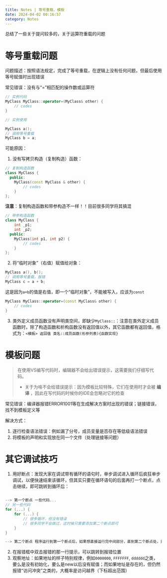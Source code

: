 ```yaml
---
title: Notes | 等号重载、模板
date: 2024-04-02 00:16:57
category: Notes
---
```


总结了一些关于提问较多的，关于运算符重载的问题

<!--more-->

# 等号重载问题

问题描述：按照语法规定，完成了等号重载，在逻辑上没有任何问题，但最后使用等号赋值时出现错误

常见错误：没有与“=”相匹配的操作数或运算符

```c++
// 实例代码
MyClass MyClass::operator=(MyClass& other) {
    // codes
}

// 实例使用

MyClass a();
// 调用等号重载
MyClass b = a;
```

可能原因：

1. 没有写拷贝构造（复制构造）函数：

```c++
// 复制构造函数
class MyClass {
  public:
    MyClass(const MyClass & other) {
        // codes
    }
};
```

**注意**：复制构造函数和带参构造不一样！！目前很多同学将其搞混

```c++
// 带参构造函数
class MyClass {
    int _p1;
    int _p2;
  public:
    MyClass(int p1, int p2) {
        // codes
    }
};
```

2. 将“临时对象”（右值）赋值给对象：

```c++
MyClass a(), b();
// 调用等号重载，报错
MyClass c = a + b;
```

这是因为`a+b`的值是右值，即一个“临时对象”，不能被写入，应该为`const`

```c++
MyClass MyClass::operator=(const MyClass& other) {
    // codes
}
```

3. 类外定义成员函数没有声明类空间，即缺少`MyClass::`：注意在类外定义成员函数时，除了构造函数和析构函数没有返回值以外，其它函数都有返回值，格式为：`<模板> 返回值 类名::成员函数(形参列表){函数实现}`

# 模板问题

> 在使用VS编写代码时，编辑器不会给出错误提示，这需要我们仔细写代码。
> - 关于为啥不会给错误提示：因为模板比较特殊，它们在使用时才会被 **编译** ，因此在写代码的时候你的IDE会忽略对它的检查

常见错误：编译器报错ERROR1001等在生成解决方案时出现的错误；链接错误，找不到模板定义等

解决方式：

1. 逐行检查语法错误：例如漏了分号，成员变量是否存在等低级语法错误
2. 将模板的声明和实现放在同一个文件（处理链接等问题）

# 其它调试技巧

1. 用好断点：发现大家在调试带有循环的语句时，单步调试进入循环后疯狂单步调试，以便快速结束该循环，但其实只要在循环语句的后面再打一个断点，点击继续，即可跳转到循环后：

```c++

--> 第一个断点 一些代码...
// 另一些代码
for (...) {
    for (...) {
        // 很多循环，但没有错误
        // 很多同学不会跳过，这时候只需要添加第二个断点即可
    }
}

--> 第二个断点 程序运行到第一个断点后，如果想直接运行完中间部分，直到第二个断点处，只需要在程序运行到第一个断点时按下“继续”即可一次性运行到下一个断点处
```

2. 在报错框中双击报错的那一行提示，可以跳转到报错位置
3. 观察地址：如果地址的样子特别规律，例如`0000000`, `FFFFFFF`, `dddddd`之类，要么是没有初始化，要么是new以后没有赋值；而如果地址是存在的，但仍然报错“访问冲突”之类的，大概率是访问越界（下标超出范围）


